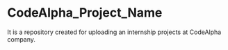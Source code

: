 # CodeAlpha_Project_Name
It is a repository created for uploading an internship projects at CodeAlpha company.
